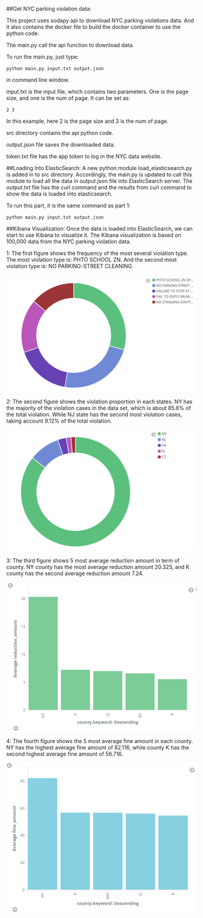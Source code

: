 ##Get NYC parking violation data:

This project uses sodapy api to download NYC parking violations data. And it also contains the docker file to build the docker container to use the python code.

The main.py call the api function to download data. 


To run the main.py, just type:

```
python main.py input.txt output.json
```

in command line window.

input.txt is the input file, which contains two parameters. One is the page size, and one is the num of page. It can be set as:

```
2 3
```

In this example, here 2 is the page size and 3 is the num of page.

src directory contains the api python code.

output.json file saves the downloaded data.

token.txt file has the app token to log in the NYC data website.

##Loading Into ElasticSearch:
A new python module load_elasticsearch.py is added in to src directory. Accordingly, the main.py is updated to call this module to load all the data in output.json file into ElasticSearch server. The output.txt file has the curl command and the results from curl command to show the data is loaded into elasticsearch. 

To run this part, it is the same command as part 1:

```
python main.py input.txt output.json
```

##Kibana Visualization:
Once the data is loaded into ElasticSearch, we can start to use Kibana to visualize it. The Kibana visualization is based on 100,000 data from the NYC parking violation data.

1: The first figure shows the frequency of the most several violation type. The most violation type is: PHTO SCHOOL ZN. And the second most violation type is: NO PARKING-STREET CLEANING.

![scrnshot](https://raw.githubusercontent.com/SherlockZhang/bigdata-project1/master/violation_type.png)

2: The second figure shows the violation proportion in each states. NY has the majority of the violation cases in the data set, which is about 85.6% of the total violation. While NJ state has the second most violation cases, taking account 9.12% of the total violation.

![scrnshot](https://raw.githubusercontent.com/SherlockZhang/bigdata-project1/master/state.png)

3: The third figure shows 5 most average reduction amount in term of county. NY county has the most average reduction amount 20.325, and K county has the second average reduction amount 7.24.

![scrnshot](https://raw.githubusercontent.com/SherlockZhang/bigdata-project1/master/reduction_amount.png)

4: The fourth figure shows the 5 most average fine amount in each county. NY has the highest average fine amount of 82.116, while county K has the second highest average fine amount of 56.716.

![scrnshot](https://raw.githubusercontent.com/SherlockZhang/bigdata-project1/master/fine_amount.png)

